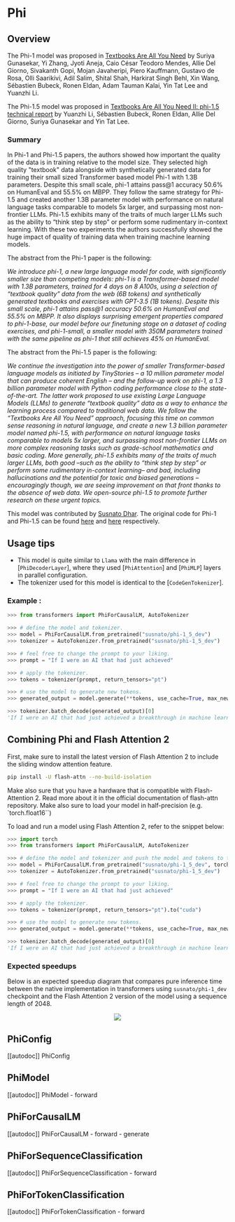 <!--Copyright 2023 The HuggingFace Team. All rights reserved.

Licensed under the Apache License, Version 2.0 (the "License"); you may not use this file except in compliance with
the License. You may obtain a copy of the License at

http://www.apache.org/licenses/LICENSE-2.0

Unless required by applicable law or agreed to in writing, software distributed under the License is distributed on
an "AS IS" BASIS, WITHOUT WARRANTIES OR CONDITIONS OF ANY KIND, either express or implied. See the License for the
specific language governing permissions and limitations under the License.

⚠️ Note that this file is in Markdown but contain specific syntax for our doc-builder (similar to MDX) that may not be
rendered properly in your Markdown viewer.

-->

# Phi

## Overview

The Phi-1 model was proposed in [Textbooks Are All You Need](https://arxiv.org/abs/2306.11644) by Suriya Gunasekar, Yi Zhang, Jyoti Aneja, Caio César Teodoro Mendes, Allie Del Giorno, Sivakanth Gopi, Mojan Javaheripi, Piero Kauffmann, Gustavo de Rosa, Olli Saarikivi, Adil Salim, Shital Shah, Harkirat Singh Behl, Xin Wang, Sébastien Bubeck, Ronen Eldan, Adam Tauman Kalai, Yin Tat Lee and Yuanzhi Li.

The Phi-1.5 model was proposed in [Textbooks Are All You Need II: phi-1.5 technical report](https://arxiv.org/abs/2309.05463) by Yuanzhi Li, Sébastien Bubeck, Ronen Eldan, Allie Del Giorno, Suriya Gunasekar and Yin Tat Lee.

### Summary
In Phi-1 and Phi-1.5 papers, the authors showed how important the quality of the data is in training relative to the model size.
They selected high quality "textbook" data alongside with synthetically generated data for training their small sized Transformer
based model Phi-1 with 1.3B parameters. Despite this small scale, phi-1 attains pass@1 accuracy 50.6% on HumanEval and 55.5% on MBPP.
They follow the same strategy for Phi-1.5 and created another 1.3B parameter model with performance on natural language tasks comparable 
to models 5x larger, and surpassing most non-frontier LLMs. Phi-1.5 exhibits many of the traits of much larger LLMs such as the ability 
to “think step by step” or perform some rudimentary in-context learning.
With these two experiments the authors successfully showed the huge impact of quality of training data when training machine learning models.


The abstract from the Phi-1 paper is the following:

*We introduce phi-1, a new large language model for code, with significantly smaller size than
competing models: phi-1 is a Transformer-based model with 1.3B parameters, trained for 4 days on
8 A100s, using a selection of “textbook quality” data from the web (6B tokens) and synthetically
generated textbooks and exercises with GPT-3.5 (1B tokens). Despite this small scale, phi-1 attains
pass@1 accuracy 50.6% on HumanEval and 55.5% on MBPP. It also displays surprising emergent
properties compared to phi-1-base, our model before our finetuning stage on a dataset of coding
exercises, and phi-1-small, a smaller model with 350M parameters trained with the same pipeline as
phi-1 that still achieves 45% on HumanEval.*

The abstract from the Phi-1.5 paper is the following:

*We continue the investigation into the power of smaller Transformer-based language models as
initiated by TinyStories – a 10 million parameter model that can produce coherent English – and
the follow-up work on phi-1, a 1.3 billion parameter model with Python coding performance close
to the state-of-the-art. The latter work proposed to use existing Large Language Models (LLMs) to
generate “textbook quality” data as a way to enhance the learning process compared to traditional
web data. We follow the “Textbooks Are All You Need” approach, focusing this time on common
sense reasoning in natural language, and create a new 1.3 billion parameter model named phi-1.5,
with performance on natural language tasks comparable to models 5x larger, and surpassing most
non-frontier LLMs on more complex reasoning tasks such as grade-school mathematics and basic
coding. More generally, phi-1.5 exhibits many of the traits of much larger LLMs, both good –such
as the ability to “think step by step” or perform some rudimentary in-context learning– and bad,
including hallucinations and the potential for toxic and biased generations –encouragingly though, we
are seeing improvement on that front thanks to the absence of web data. We open-source phi-1.5 to
promote further research on these urgent topics.*


This model was contributed by [Susnato Dhar](https://huggingface.co/susnato).
The original code for Phi-1 and Phi-1.5 can be found [here](https://huggingface.co/microsoft/phi-1/blob/main/modeling_mixformer_sequential.py) and [here](https://huggingface.co/microsoft/phi-1_5/blob/main/modeling_mixformer_sequential.py) respectively.


## Usage tips

- This model is quite similar to `Llama` with the main difference in [`PhiDecoderLayer`], where they used [`PhiAttention`] and [`PhiMLP`] layers in parallel configuration.
- The tokenizer used for this model is identical to the [`CodeGenTokenizer`].


### Example :

```python
>>> from transformers import PhiForCausalLM, AutoTokenizer

>>> # define the model and tokenizer.
>>> model = PhiForCausalLM.from_pretrained("susnato/phi-1_5_dev")
>>> tokenizer = AutoTokenizer.from_pretrained("susnato/phi-1_5_dev")

>>> # feel free to change the prompt to your liking.
>>> prompt = "If I were an AI that had just achieved"

>>> # apply the tokenizer.
>>> tokens = tokenizer(prompt, return_tensors="pt")

>>> # use the model to generate new tokens.
>>> generated_output = model.generate(**tokens, use_cache=True, max_new_tokens=10)

>>> tokenizer.batch_decode(generated_output)[0]
'If I were an AI that had just achieved a breakthrough in machine learning, I would be thrilled'
```


## Combining Phi and Flash Attention 2

First, make sure to install the latest version of Flash Attention 2 to include the sliding window attention feature.

```bash
pip install -U flash-attn --no-build-isolation
```

Make also sure that you have a hardware that is compatible with Flash-Attention 2. Read more about it in the official documentation of flash-attn repository. Make also sure to load your model in half-precision (e.g. `torch.float16``)

To load and run a model using Flash Attention 2, refer to the snippet below:

```python
>>> import torch
>>> from transformers import PhiForCausalLM, AutoTokenizer

>>> # define the model and tokenizer and push the model and tokens to the GPU.
>>> model = PhiForCausalLM.from_pretrained("susnato/phi-1_5_dev", torch_dtype=torch.float16, attn_implementation="flash_attention_2").to("cuda")
>>> tokenizer = AutoTokenizer.from_pretrained("susnato/phi-1_5_dev")

>>> # feel free to change the prompt to your liking.
>>> prompt = "If I were an AI that had just achieved"

>>> # apply the tokenizer.
>>> tokens = tokenizer(prompt, return_tensors="pt").to("cuda")

>>> # use the model to generate new tokens.
>>> generated_output = model.generate(**tokens, use_cache=True, max_new_tokens=10)

>>> tokenizer.batch_decode(generated_output)[0]
'If I were an AI that had just achieved a breakthrough in machine learning, I would be thrilled'
```

### Expected speedups
Below is an expected speedup diagram that compares pure inference time between the native implementation in transformers using `susnato/phi-1_dev` checkpoint and the Flash Attention 2 version of the model using a sequence length of 2048.
<div style="text-align: center">
<img src="https://huggingface.co/datasets/ybelkada/documentation-images/resolve/main/phi_1_speedup_plot.jpg">
</div>


## PhiConfig

[[autodoc]] PhiConfig

<frameworkcontent>
<pt>

## PhiModel

[[autodoc]] PhiModel
    - forward

## PhiForCausalLM

[[autodoc]] PhiForCausalLM
    - forward
    - generate

## PhiForSequenceClassification

[[autodoc]] PhiForSequenceClassification
    - forward

## PhiForTokenClassification

[[autodoc]] PhiForTokenClassification
    - forward

</pt>
</frameworkcontent>

